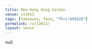 ```yaml
---
title: New Hong Kong Garden
venue: v13913
tags: [takeaway, food, "fhrs:695620"]
permalink: /v/13913/
layout: venue
---
```

null